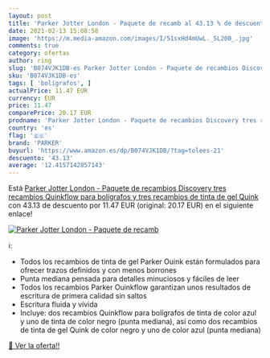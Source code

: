 ```yaml
---
layout: post
title: 'Parker Jotter London - Paquete de recamb al 43.13 % de descuento'
date: 2021-02-13 15:08:58
image: 'https://m.media-amazon.com/images/I/51sxHd4mUwL._SL200_.jpg'
comments: true
category: ofertas
author: ring
slug: 'B074VJK1DB-es Parker Jotter London - Paquete de recambios Discovery tres...'
sku: 'B074VJK1DB-es'
tags: [ 'bolígrafos', ]
actualPrice: 11.47 EUR
currency: EUR
price: 11.47
comparePrice: 20.17 EUR
prodname: 'Parker Jotter London - Paquete de recambios Discovery tres recambios Quinkflow para bolígrafos y tres recambios de tinta de gel Quink'
country: 'es'
flag: '🇪🇸'
brand: 'PARKER'
buyurl: 'https://www.amazon.es/dp/B074VJK1DB/?tag=tolees-21'
descuento: '43.13'
average: '12.4157142857143'
---
```


Está [Parker Jotter London - Paquete de recambios Discovery tres recambios Quinkflow para bolígrafos y tres recambios de tinta de gel Quink](https://www.amazon.es/dp/B074VJK1DB/?tag=tolees-21) con 43.13 de descuento por 11.47 EUR (original: 20.17 EUR) en el siguiente enlace!

[![Parker Jotter London - Paquete de recamb](https://m.media-amazon.com/images/I/51sxHd4mUwL._SL200_.jpg)](https://www.amazon.es/dp/B074VJK1DB/?tag=tolees-21)

ℹ️:

- Todos los recambios de tinta de gel Parker Ouink están formulados para ofrecer trazos definidos y con menos borrones
- Punta mediana pensada para detalles minuciosos y fáciles de leer
- Todos los recambios Parker Ouinkflow garantizan unos resultados de escritura de primera calidad sin saltos
- Escritura fluida y vívida
- Incluye: dos recambios Quinkflow para bolígrafos de tinta de color azul y uno de tinta de color negro (punta mediana), así como dos recambios de tinta de gel Quink de color negro y uno de color azul (punta mediana)

[🛒 Ver la oferta!!](https://www.amazon.es/dp/B074VJK1DB/?tag=tolees-21)
